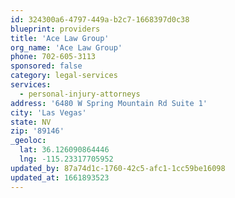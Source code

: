 ```yaml
---
id: 324300a6-4797-449a-b2c7-1668397d0c38
blueprint: providers
title: 'Ace Law Group'
org_name: 'Ace Law Group'
phone: 702-605-3113
sponsored: false
category: legal-services
services:
  - personal-injury-attorneys
address: '6480 W Spring Mountain Rd Suite 1'
city: 'Las Vegas'
state: NV
zip: '89146'
_geoloc:
  lat: 36.126090864446
  lng: -115.23317705952
updated_by: 87a74d1c-1760-42c5-afc1-1cc59be16098
updated_at: 1661893523
---
```

